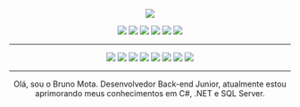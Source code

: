 <p align="center">
  <img src="https://capsule-render.vercel.app/api?text=Welcome!👨‍💻&animation=fadeIn&type=waving&color=gradient&height=100"/>
</p>

<p align="center">
    <a href="https://www.linkedin.com/in/brnodev/"><img src="https://img.shields.io/badge/LinkedIn-0077B5?style=plastic&logo=linkedin&logoColor=white" /></a> <a href=""><img src="https://img.shields.io/badge/Instagram-E4405F?style=plastic&logo=instagram&logoColor=white" /></a> <a href=""><img src="https://img.shields.io/badge/Twitter-1DA1F2?style=plastic&logo=twitter&logoColor=white" /></a> <a href="https://github.com/brnogit"><img src="https://img.shields.io/badge/GitHub-100000?style=plastic&logo=github&logoColor=white" /></a> <a href="https://gitlab.com/brnolab"><img src="https://img.shields.io/badge/GitLab-330F63?style=plastic&logo=gitlab&logoColor=white" /></a> <a href="#"><img src="https://img.shields.io/badge/Reddit-FF4500?style=plastic&logo=reddit&logoColor=white" /></a>
</p>

<hr>
<p align="center">
    <a href="#"><img src="https://img.shields.io/badge/C%23-239120?style=plastic&logo=c-sharp&logoColor=white" /></a> <a href="#"><img src="https://img.shields.io/badge/.NET-5C2D91?style=plastic&logo=.net&logoColor=white" /></a> <a href="#"><img src="https://img.shields.io/badge/Angular-DD0031?style=plastic&logo=angular&logoColor=white" /></a> <a href="#"><img src="https://img.shields.io/badge/MySQL-00000F?style=plastic&logo=mysql&logoColor=white" /></a> <a href="#"><img src="https://img.shields.io/badge/Bootstrap-563D7C?style=plastic&logo=bootstrap&logoColor=white" /></a> <a href="#"><img src="https://img.shields.io/badge/HTML5-E34F26?style=plastic&logo=html5&logoColor=white" /></a> <a href="#"><img src="https://img.shields.io/badge/CSS3-1572B6?style=plastic&logo=css3&logoColor=white" /></a> <a href="#"><img src="https://img.shields.io/badge/JavaScript-323330?style=plastic&logo=javascript&logoColor=F7DF1E" /></a>
</p>
<hr>
<p align="center">
Olá, sou o Bruno Mota. Desenvolvedor Back-end Junior, atualmente estou aprimorando meus conhecimentos em C#, .NET e SQL Server.
</p>



